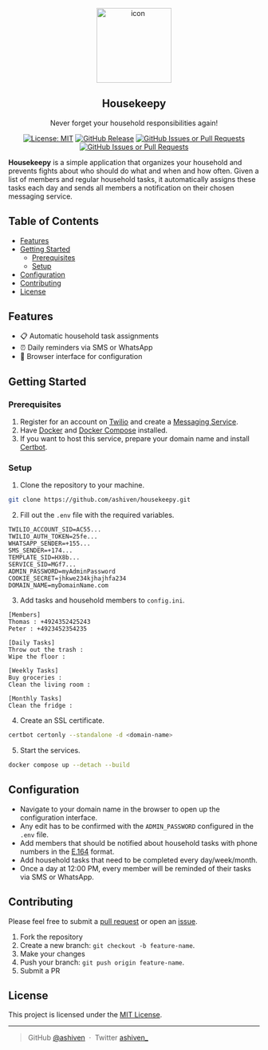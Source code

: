 <p align="center">
  <img src="https://github.com/user-attachments/assets/fb9a3ed6-8435-4317-b1d0-d67477bbaadb" width="150" height="150" alt="icon">
  <h2 align="center">Housekeepy</h2>

</p>

<p align="center">
  Never forget your household responsibilities again!
</p>

<div align="center">

[![License: MIT](https://img.shields.io/badge/License-MIT-yellow.svg)](https://opensource.org/licenses/MIT)
[![GitHub Release](https://img.shields.io/github/v/release/ashiven/housekeepy)](https://github.com/ashiven/housekeepy/releases)
[![GitHub Issues or Pull Requests](https://img.shields.io/github/issues/ashiven/housekeepy)](https://github.com/ashiven/housekeepy/issues)
[![GitHub Issues or Pull Requests](https://img.shields.io/github/issues-pr/ashiven/housekeepy)](https://github.com/ashiven/housekeepy/pulls)

</div>

**Housekeepy** is a simple application that organizes your household and prevents fights about who should do what and when and how often.
Given a list of members and regular household tasks, it automatically assigns these tasks each day and sends all members a notification on their chosen messaging service.

## Table of Contents

- [Features](#features)
- [Getting Started](#getting-started)
  - [Prerequisites](#prerequisites)
  - [Setup](#setup)
- [Configuration](#configuration)
- [Contributing](#contributing)
- [License](#license)

## Features

- :clipboard: Automatic household task assignments
- :alarm_clock: Daily reminders via SMS or WhatsApp
- :wrench: Browser interface for configuration

## Getting Started

### Prerequisites

1. Register for an account on [Twilio](https://www.twilio.com/en-us) and create a [Messaging Service](https://console.twilio.com/us1/develop/sms/services).
2. Have [Docker](https://docs.docker.com/get-started/get-docker/) and [Docker Compose](https://docs.docker.com/compose/install/) installed.
3. If you want to host this service, prepare your domain name and install [Certbot](https://www.digitalocean.com/community/tutorials/how-to-use-certbot-standalone-mode-to-retrieve-let-s-encrypt-ssl-certificates-on-ubuntu-20-04).

### Setup

1. Clone the repository to your machine.

```bash
git clone https://github.com/ashiven/housekeepy.git
```

2. Fill out the `.env` file with the required variables.

```
TWILIO_ACCOUNT_SID=AC55...
TWILIO_AUTH_TOKEN=25fe...
WHATSAPP_SENDER=+155...
SMS_SENDER=+174...
TEMPLATE_SID=HX8b...
SERVICE_SID=MGf7...
ADMIN_PASSWORD=myAdminPassword
COOKIE_SECRET=jhkwe234kjhajhfa234
DOMAIN_NAME=myDomainName.com
```

3. Add tasks and household members to `config.ini`.

```
[Members]
Thomas : +4924352425243
Peter : +4923452354235

[Daily Tasks]
Throw out the trash :
Wipe the floor :

[Weekly Tasks]
Buy groceries :
Clean the living room :

[Monthly Tasks]
Clean the fridge :
```

4. Create an SSL certificate.

```bash
certbot certonly --standalone -d <domain-name>
```

5. Start the services.

```bash
docker compose up --detach --build
```

## Configuration

- Navigate to your domain name in the browser to open up the configuration interface.
- Any edit has to be confirmed with the `ADMIN_PASSWORD` configured in the `.env` file.
- Add members that should be notified about household tasks with phone numbers in the [E.164](https://en.wikipedia.org/wiki/E.164) format.
- Add household tasks that need to be completed every day/week/month.
- Once a day at 12:00 PM, every member will be reminded of their tasks via SMS or WhatsApp.

## Contributing

Please feel free to submit a [pull request](https://github.com/ashiven/housekeepy/pulls) or open an [issue](https://github.com/ashiven/housekeepy/issues).

1. Fork the repository
2. Create a new branch: `git checkout -b feature-name`.
3. Make your changes
4. Push your branch: `git push origin feature-name`.
5. Submit a PR

## License

This project is licensed under the [MIT License](./LICENSE).

---

> GitHub [@ashiven](https://github.com/Ashiven) &nbsp;&middot;&nbsp;
> Twitter [ashiven\_](https://twitter.com/ashiven_)
